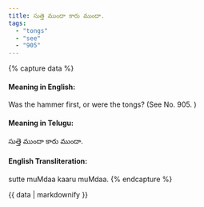 ```yaml
---
title: సుత్తె ముందా కారు ముందా.
tags:
  - "tongs"
  - "see"
  - "905"
---
```


{% capture data %}
#### Meaning in English:
Was the hammer first, or were the tongs?
(See No. 905. )

#### Meaning in Telugu:
సుత్తె ముందా కారు ముందా.

#### English Transliteration:
sutte muMdaa kaaru muMdaa.
{% endcapture %}

<div class="notice">{{ data | markdownify }}</div>

